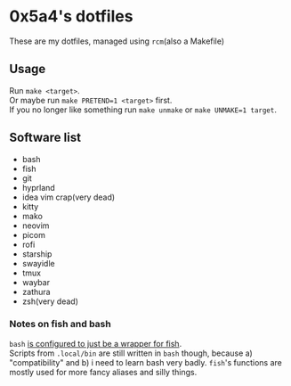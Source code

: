 # 0x5a4's dotfiles
These are my dotfiles, managed using `rcm`(also a Makefile)

## Usage
Run `make <target>`.  
Or maybe run `make PRETEND=1 <target>` first.  
If you no longer like something run `make unmake` or `make UNMAKE=1 target`.  

## Software list
- bash
- fish
- git
- hyprland
- idea vim crap(very dead)
- kitty
- mako
- neovim
- picom
- rofi
- starship
- swayidle
- tmux
- waybar
- zathura
- zsh(very dead)

### Notes on fish and bash
`bash` [is configured to just be a wrapper for fish](https://wiki.gentoo.org/wiki/Fish#Fish_as_a_default_shell).  
Scripts from `.local/bin` are still written in `bash` though, because a) "compatibility" and b) i need to learn bash
very badly. `fish`'s functions are mostly used for more fancy aliases and silly things.

